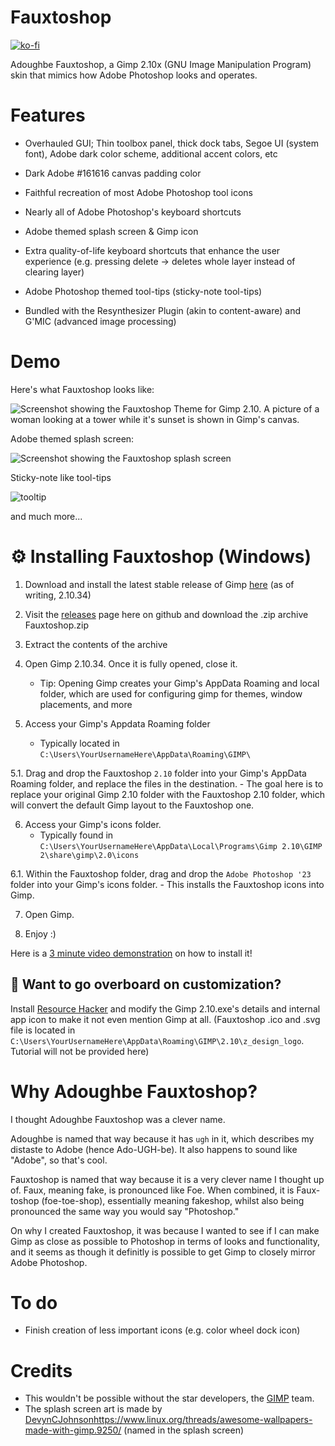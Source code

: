 # Fauxtoshop
[![ko-fi](https://ko-fi.com/img/githubbutton_sm.svg)](https://ko-fi.com/V7V1PJ9QW)

Adoughbe Fauxtoshop, a Gimp 2.10x (GNU Image Manipulation Program) skin that mimics how Adobe Photoshop looks and operates.

# Features

- Overhauled GUI; Thin toolbox panel, thick dock tabs, Segoe UI (system font), Adobe dark color scheme, additional accent colors, etc

- Dark Adobe #161616 canvas padding color
  
- Faithful recreation of most Adobe Photoshop tool icons

- Nearly all of Adobe Photoshop's keyboard shortcuts
  
- Adobe themed splash screen & Gimp icon
  
- Extra quality-of-life keyboard shortcuts that enhance the user experience (e.g. pressing delete -> deletes whole layer instead of clearing layer)
  
- Adobe Photoshop themed tool-tips (sticky-note tool-tips)

- Bundled with the Resynthesizer Plugin (akin to content-aware) and G'MIC (advanced image processing)

# Demo

Here's what Fauxtoshop looks like:

![Screenshot showing the Fauxtoshop Theme for Gimp 2.10. A picture of a woman looking at a tower while it's sunset is shown in Gimp's canvas.](https://github.com/everella/Fauxtoshop-Gimp-Theme/assets/141182131/415a6749-3b6e-4e48-807a-51aa5b25712b)

Adobe themed splash screen:

![Screenshot showing the Fauxtoshop splash screen](https://github.com/everella/Fauxtoshop-Gimp-Theme/assets/141182131/7fbcc356-5f1c-4f3e-8248-b6c5f08960a3)

Sticky-note like tool-tips

![tooltip](https://github.com/everella/Fauxtoshop-Gimp-Theme/assets/141182131/914d9cb4-1c38-4219-8987-decf23fcfd67)

and much more...

# ⚙️ Installing Fauxtoshop (Windows)

1. Download and install the latest stable release of Gimp [here](https://www.gimp.org/downloads/) (as of writing, 2.10.34)

2. Visit the [releases](https://github.com/everella/Fauxtoshop-Gimp-Theme/tags) page here on github and download the .zip archive Fauxtoshop.zip

3. Extract the contents of the archive

4. Open Gimp 2.10.34. Once it is fully opened, close it.
   - Tip: Opening Gimp creates your Gimp's AppData Roaming and local folder, which are used for configuring gimp for themes, window placements, and more
    
5. Access your Gimp's Appdata Roaming folder
   - Typically located in ```C:\Users\YourUsernameHere\AppData\Roaming\GIMP\```
  
5.1. Drag and drop the Fauxtoshop ```2.10``` folder into your Gimp's AppData Roaming folder, and replace the files in the destination.
     - The goal here is to replace your original Gimp 2.10 folder with the Fauxtoshop 2.10 folder, which will convert the default Gimp layout to the Fauxtoshop one.

6. Access your Gimp's icons folder.
   - Typically found in ```C:\Users\YourUsernameHere\AppData\Local\Programs\Gimp 2.10\GIMP 2\share\gimp\2.0\icons```

6.1. Within the Fauxtoshop folder, drag and drop the ```Adobe Photoshop '23``` folder into your Gimp's icons folder.
     - This installs the Fauxtoshop icons into Gimp.

7. Open Gimp.

8. Enjoy :)

Here is a [3 minute video demonstration](https://www.youtube.com/watch?v=loRPGIziPLg) on how to install it!


## 🎨 Want to go overboard on customization?

Install [Resource Hacker](https://angusj.com/resourcehacker/) and modify the Gimp 2.10.exe's details and internal app icon to make it not even mention Gimp at all. (Fauxtoshop .ico and .svg file is located in ```C:\Users\YourUsernameHere\AppData\Roaming\GIMP\2.10\z_design_logo```. Tutorial will not be provided here)

# Why Adoughbe Fauxtoshop?

I thought Adoughbe Fauxtoshop was a clever name. 

Adoughbe is named that way because it has ```ugh``` in it, which describes my distaste to Adobe (hence Ado-UGH-be). It also happens to sound like "Adobe", so that's cool.

Fauxtoshop is named that way because it is a very clever name I thought up of. Faux, meaning fake, is pronounced like Foe. When combined, it is Faux-toshop (foe-toe-shop), essentially meaning fakeshop, whilst also being pronounced the same way you would say "Photoshop."


On why I created Fauxtoshop, it was because I wanted to see if I can make Gimp as close as possible to Photoshop in terms of looks and functionality, and it seems as though it definitly is possible to get Gimp to closely mirror Adobe Photoshop.


# To do

- Finish creation of less important icons (e.g. color wheel dock icon)


# Credits

- This wouldn't be possible without the star developers, the [GIMP](https://www.gimp.org/team.html) team.
- The splash screen art is made by [DevynCJohnson](https://www.linux.org/threads/awesome-wallpapers-made-with-gimp.9250/)https://www.linux.org/threads/awesome-wallpapers-made-with-gimp.9250/ (named in the splash screen)

